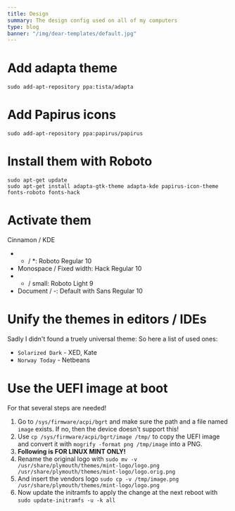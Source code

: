 ```yaml
---
title: Design
summary: The design config used on all of my computers
type: blog
banner: "/img/dear-templates/default.jpg"
---
```


# Add adapta theme #
```
sudo add-apt-repository ppa:tista/adapta
```

# Add Papirus icons #
```
sudo add-apt-repository ppa:papirus/papirus
```

# Install them with Roboto #
```
sudo apt-get update
sudo apt-get install adapta-gtk-theme adapta-kde papirus-icon-theme fonts-roboto fonts-hack
```

# Activate them #
Cinnamon / KDE
* * / *: Roboto Regular 10
* Monospace / Fixed width: Hack Regular 10
* - / small: Roboto Light 9
* Document / -: Default with Sans Regular 10

# Unify the themes in editors / IDEs #
Sadly I didn't found a truely universal theme: So here a list of used ones:
* `Solarized Dark` - XED, Kate
* `Norway Today` - Netbeans

# Use the UEFI image at boot #
For that several steps are needed!
1. Go to `/sys/firmware/acpi/bgrt` and make sure the path and a file named `image` exists. If no, then the device doesn't support this!
2. Use `cp /sys/firmware/acpi/bgrt/image /tmp/` to copy the UEFI image and convert it with `mogrify -format png /tmp/image` into a PNG.
3. **Following is FOR LINUX MINT ONLY!**
4. Rename the original logo with `sudo mv -v /usr/share/plymouth/themes/mint-logo/logo.png /usr/share/plymouth/themes/mint-logo/logo.orig.png`
5. And insert the vendors logo `sudo cp -v /tmp/image.png /usr/share/plymouth/themes/mint-logo/logo.png`
6. Now update the initramfs to apply the change at the next reboot with `sudo update-initramfs -u -k all`
